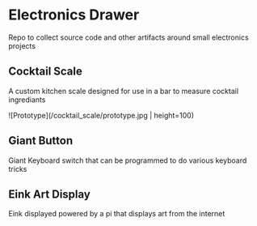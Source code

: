 # Electronics Drawer

Repo to collect source code and other artifacts around small electronics projects

## Cocktail Scale

A custom kitchen scale designed for use in a bar to measure cocktail ingrediants

![Prototype](/cocktail_scale/prototype.jpg | height=100)

## Giant Button

Giant Keyboard switch that can be programmed to do various keyboard tricks

## Eink Art Display

Eink displayed powered by a pi that displays art from the internet
